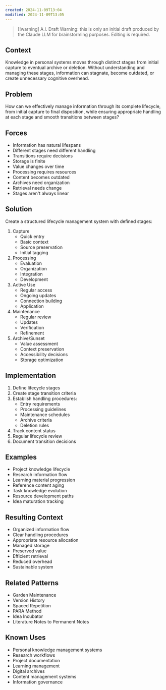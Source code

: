 ```yaml
---
created: 2024-11-09T13:04
modified: 2024-11-09T13:05
---
```


> [!warning] A.I. Draft
> Warning: this is only an initial draft produced by the Claude LLM for brainstorming purposes. Editing is required.

## Context

Knowledge in personal systems moves through distinct stages from initial capture to eventual archive or deletion. Without understanding and managing these stages, information can stagnate, become outdated, or create unnecessary cognitive overhead.

## Problem

How can we effectively manage information through its complete lifecycle, from initial capture to final disposition, while ensuring appropriate handling at each stage and smooth transitions between stages?

## Forces

- Information has natural lifespans
- Different stages need different handling
- Transitions require decisions
- Storage is finite
- Value changes over time
- Processing requires resources
- Content becomes outdated
- Archives need organization
- Retrieval needs change
- Stages aren't always linear

## Solution

Create a structured lifecycle management system with defined stages:

1. Capture
    - Quick entry
    - Basic context
    - Source preservation
    - Initial tagging
2. Processing
    - Evaluation
    - Organization
    - Integration
    - Development
3. Active Use
    - Regular access
    - Ongoing updates
    - Connection building
    - Application
4. Maintenance
    - Regular review
    - Updates
    - Verification
    - Refinement
5. Archive/Sunset
    - Value assessment
    - Context preservation
    - Accessibility decisions
    - Storage optimization

## Implementation

1. Define lifecycle stages
2. Create stage transition criteria
3. Establish handling procedures:
    - Entry requirements
    - Processing guidelines
    - Maintenance schedules
    - Archive criteria
    - Deletion rules
4. Track content status
5. Regular lifecycle review
6. Document transition decisions

## Examples

- Project knowledge lifecycle
- Research information flow
- Learning material progression
- Reference content aging
- Task knowledge evolution
- Resource development paths
- Idea maturation tracking

## Resulting Context

- Organized information flow
- Clear handling procedures
- Appropriate resource allocation
- Managed storage
- Preserved value
- Efficient retrieval
- Reduced overhead
- Sustainable system

## Related Patterns

- Garden Maintenance
- Version History
- Spaced Repetition
- PARA Method
- Idea Incubator
- Literature Notes to Permanent Notes

## Known Uses

- Personal knowledge management systems
- Research workflows
- Project documentation
- Learning management
- Digital archives
- Content management systems
- Information governance